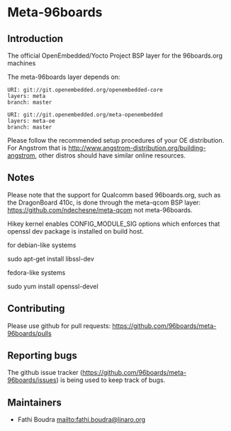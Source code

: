 Meta-96boards
================================

Introduction
-------------------------

The official OpenEmbedded/Yocto Project BSP layer for the 96boards.org machines

The meta-96boards layer depends on:

	URI: git://git.openembedded.org/openembedded-core
	layers: meta
	branch: master

	URI: git://git.openembedded.org/meta-openembedded
	layers: meta-oe
	branch: master

Please follow the recommended setup procedures of your OE distribution. For Angstrom that is http://www.angstrom-distribution.org/building-angstrom, other distros should have similar online resources.

Notes
-------------------------

Please note that the support for Qualcomm based 96boards.org, such as the
DragonBoard 410c, is done through the meta-qcom BSP layer:
https://github.com/ndechesne/meta-qcom not meta-96boards.

Hikey kernel enables CONFIG_MODULE_SIG options which enforces that openssl dev
package is installed on build host.

for debian-like systems

sudo apt-get install libssl-dev

fedora-like systems

sudo yum install openssl-devel

Contributing
-------------------------

Please use github for pull requests: https://github.com/96boards/meta-96boards/pulls

Reporting bugs
-------------------------

The github issue tracker (https://github.com/96boards/meta-96boards/issues) is being used to keep track of bugs.

Maintainers
-------------------------

* Fathi Boudra <mailto:fathi.boudra@linaro.org>
